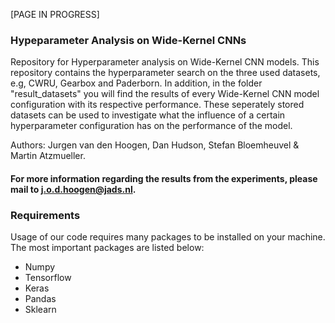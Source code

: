 [PAGE IN PROGRESS]

### Hypeparameter Analysis on Wide-Kernel CNNs

Repository for Hyperparameter analysis on Wide-Kernel CNN models. This repository contains the hyperparameter search on the three used datasets, e.g, CWRU, Gearbox and Paderborn. In addition, in the folder "result_datasets" you will find the results of every Wide-Kernel CNN model configuration with its respective performance. These seperately stored datasets can be used to investigate what the influence of a certain hyperparameter configuration has on the performance of the model. 

Authors: Jurgen van den Hoogen, Dan Hudson, Stefan Bloemheuvel & Martin Atzmueller. 

#### For more information regarding the results from the experiments, please mail to j.o.d.hoogen@jads.nl.


### Requirements

Usage of our code requires many packages to be installed on your machine. The most important packages are listed below:

* Numpy
* Tensorflow
* Keras
* Pandas
* Sklearn
